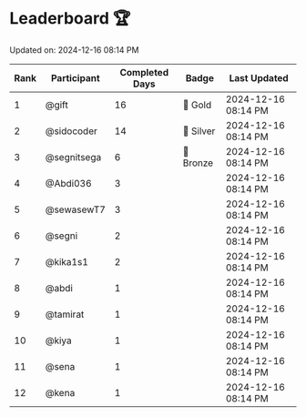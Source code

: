 # Leaderboard 🏆

Updated on: 2024-12-16 08:14 PM

| Rank | Participant       | Completed Days | Badge      | Last Updated         |
|------|-------------------|----------------|------------|----------------------|
| 1    | @gift             | 16             | 🏅 Gold     | 2024-12-16 08:14 PM |
| 2    | @sidocoder        | 14             | 🥈 Silver   | 2024-12-16 08:14 PM |
| 3    | @segnitsega       | 6              | 🥉 Bronze   | 2024-12-16 08:14 PM |
| 4    | @Abdi036          | 3              |            | 2024-12-16 08:14 PM |
| 5    | @sewasewT7        | 3              |            | 2024-12-16 08:14 PM |
| 6    | @segni            | 2              |            | 2024-12-16 08:14 PM |
| 7    | @kika1s1          | 2              |            | 2024-12-16 08:14 PM |
| 8    | @abdi             | 1              |            | 2024-12-16 08:14 PM |
| 9    | @tamirat          | 1              |            | 2024-12-16 08:14 PM |
| 10   | @kiya             | 1              |            | 2024-12-16 08:14 PM |
| 11   | @sena             | 1              |            | 2024-12-16 08:14 PM |
| 12   | @kena             | 1              |            | 2024-12-16 08:14 PM |
